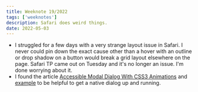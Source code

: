 ```yaml
---
title: Weeknote 19/2022
tags: ['weeknotes']
description: Safari does weird things. 
date: 2022-05-03
---
```

- I struggled for a few days with a very strange layout issue in Safari. I never could pin down the exact cause other than a hover with an outline or drop shadow on a button would break a grid layout elsewhere on the page. Safari TP came out on Tuesday and it's no longer an issue. I'm done worrying about it. 
- I found the article [Accessible Modal Dialog With CSS3 Animations](https://www.cssscript.com/accessible-modal-dialog-animations/) and [example](https://www.cssscript.com/demo/accessible-modal-dialog-animations/) to be helpful to get a native dialog up and running. 